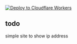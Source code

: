 [![Deploy to Cloudflare Workers](https://github.com/diecknet/simple-ip-site/actions/workflows/deploy.yml/badge.svg)](https://github.com/diecknet/simple-ip-site/actions/workflows/deploy.yml)

## todo
simple site to show ip address